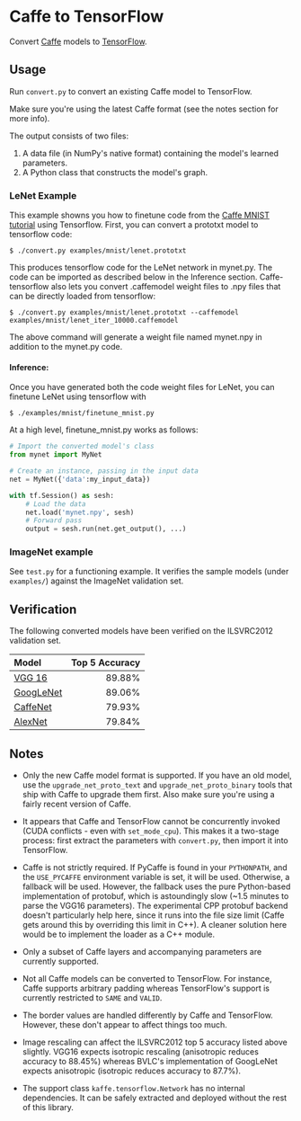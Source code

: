 # Caffe to TensorFlow

Convert [Caffe](https://github.com/BVLC/caffe/) models to [TensorFlow](https://github.com/tensorflow/tensorflow).

## Usage

Run `convert.py` to convert an existing Caffe model to TensorFlow.

Make sure you're using the latest Caffe format (see the notes section for more info).

The output consists of two files:

1. A data file (in NumPy's native format) containing the model's learned parameters.
2. A Python class that constructs the model's graph.

### LeNet Example

This example showns you how to finetune code from the [Caffe MNIST tutorial](http://caffe.berkeleyvision.org/gathered/examples/mnist.html) using Tensorflow.
First, you can convert a prototxt model to tensorflow code:

    $ ./convert.py examples/mnist/lenet.prototxt

This produces tensorflow code for the LeNet network in mynet.py. The code can be imported as described below in the Inference section. Caffe-tensorflow also lets you convert .caffemodel weight files to .npy files that can be directly loaded from tensorflow:

    $ ./convert.py examples/mnist/lenet.prototxt --caffemodel examples/mnist/lenet_iter_10000.caffemodel
    
The above command will generate a weight file named mynet.npy in addition to the mynet.py code.

#### Inference:

Once you have generated both the code weight files for LeNet, you can finetune LeNet using tensorflow with

    $ ./examples/mnist/finetune_mnist.py
    
At a high level, finetune_mnist.py works as follows:

```python
# Import the converted model's class
from mynet import MyNet

# Create an instance, passing in the input data
net = MyNet({'data':my_input_data})

with tf.Session() as sesh:
    # Load the data
    net.load('mynet.npy', sesh)
    # Forward pass
    output = sesh.run(net.get_output(), ...)
```

### ImageNet example

See `test.py` for a functioning example. It verifies the sample models (under `examples/`) against the ImageNet validation set.

## Verification

The following converted models have been verified on the ILSVRC2012 validation set.

| Model                                          | Top 5 Accuracy |
|:-----------------------------------------------|---------------:|
| [VGG 16](http://arxiv.org/abs/1409.1556)       |         89.88% |
| [GoogLeNet](http://arxiv.org/abs/1409.4842)    |         89.06% |
| [CaffeNet](http://arxiv.org/abs/1408.5093)     |         79.93% |
| [AlexNet](http://goo.gl/3BilWd)                |         79.84% |

## Notes

- Only the new Caffe model format is supported. If you have an old model, use the `upgrade_net_proto_text` and `upgrade_net_proto_binary` tools that ship with Caffe to upgrade them first. Also make sure you're using a fairly recent version of Caffe.

- It appears that Caffe and TensorFlow cannot be concurrently invoked (CUDA conflicts - even with `set_mode_cpu`). This makes it a two-stage process: first extract the parameters with `convert.py`, then import it into TensorFlow.

- Caffe is not strictly required. If PyCaffe is found in your `PYTHONPATH`, and the `USE_PYCAFFE` environment variable is set, it will be used. Otherwise, a fallback will be used. However, the fallback uses the pure Python-based implementation of protobuf, which is astoundingly slow (~1.5 minutes to parse the VGG16 parameters). The experimental CPP protobuf backend doesn't particularly help here, since it runs into the file size limit (Caffe gets around this by overriding this limit in C++). A cleaner solution here would be to implement the loader as a C++ module.

- Only a subset of Caffe layers and accompanying parameters are currently supported. 

- Not all Caffe models can be converted to TensorFlow. For instance, Caffe supports arbitrary padding whereas TensorFlow's support is currently restricted to `SAME` and `VALID`.

- The border values are handled differently by Caffe and TensorFlow. However, these don't appear to affect things too much.

- Image rescaling can affect the ILSVRC2012 top 5 accuracy listed above slightly. VGG16 expects isotropic rescaling (anisotropic reduces accuracy to 88.45%) whereas BVLC's implementation of GoogLeNet expects anisotropic (isotropic reduces accuracy to 87.7%).

- The support class `kaffe.tensorflow.Network` has no internal dependencies. It can be safely extracted and deployed without the rest of this library.

